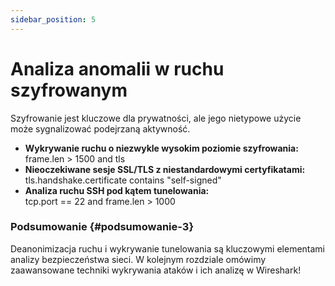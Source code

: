 ```yaml
---
sidebar_position: 5
---
```


# Analiza anomalii w ruchu szyfrowanym

Szyfrowanie jest kluczowe dla prywatności, ale jego nietypowe użycie może sygnalizować podejrzaną aktywność.

* **Wykrywanie ruchu o niezwykle wysokim poziomie szyfrowania:**  
  frame.len \> 1500 and tls  
* **Nieoczekiwane sesje SSL/TLS z niestandardowymi certyfikatami:**  
  tls.handshake.certificate contains "self-signed"  
* **Analiza ruchu SSH pod kątem tunelowania:**  
  tcp.port \== 22 and frame.len \> 1000

### **Podsumowanie** {#podsumowanie-3}

Deanonimizacja ruchu i wykrywanie tunelowania są kluczowymi elementami analizy bezpieczeństwa sieci. W kolejnym rozdziale omówimy zaawansowane techniki wykrywania ataków i ich analizę w Wireshark\!
